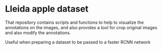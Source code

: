 # Lleida apple dataset

That repository contains scripts and functions to help to visualize the annotations on the images, and also provides a tool for crop original images and also modify the annotations.

Useful when preparing a dataset to be passed to a faster RCNN network
